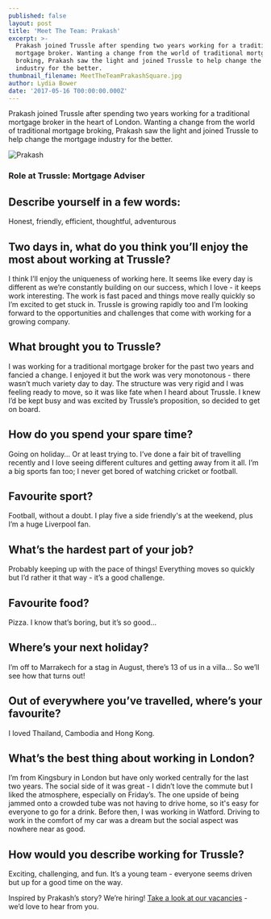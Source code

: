 ```yaml
---
published: false
layout: post
title: 'Meet The Team: Prakash'
excerpt: >-
  Prakash joined Trussle after spending two years working for a traditional
  mortgage broker. Wanting a change from the world of traditional mortgage
  broking, Prakash saw the light and joined Trussle to help change the mortgage
  industry for the better. 
thumbnail_filename: MeetTheTeamPrakashSquare.jpg
author: Lydia Bower
date: '2017-05-16 T00:00:00.000Z'
---
```


Prakash joined Trussle after spending two years working for a traditional mortgage broker in the heart of London. Wanting a change from the world of traditional mortgage broking, Prakash saw the light and joined Trussle to help change the mortgage industry for the better. 

![Prakash]({{site.baseurl}}/images/post_images/MeetTheTeamPrakash.jpg)

### Role at Trussle: Mortgage Adviser

## Describe yourself in a few words: 
Honest, friendly, efficient, thoughtful, adventurous

## Two days in, what do you think you’ll enjoy the most about working at Trussle?
I think I’ll enjoy the uniqueness of working here. It seems like every day is different as we’re constantly building on our success, which I love - it keeps work interesting. The work is fast paced and things move really quickly so I’m excited to get stuck in. Trussle is growing rapidly too and I’m looking forward to the opportunities and challenges that come with working for a growing company.      

## What brought you to Trussle?
I was working for a traditional mortgage broker for the past two years and fancied a change. I enjoyed it but the work was very monotonous - there wasn’t much variety day to day. The structure was very rigid and I was feeling ready to move, so it was like fate when I heard about Trussle. I knew I’d be kept busy and was excited by Trussle’s proposition, so decided to get on board. 

## How do you spend your spare time?
Going on holiday… Or at least trying to. I’ve done a fair bit of travelling recently and I love seeing different cultures and getting away from it all. I’m a big sports fan too; I never get bored of watching cricket or football. 

## Favourite sport?
Football, without a doubt. I play five a side friendly's at the weekend, plus I’m a huge Liverpool fan.  

## What’s the hardest part of your job?
Probably keeping up with the pace of things! Everything moves so quickly but I’d rather it that way - it’s a good challenge. 

## Favourite food?
Pizza. I know that’s boring, but it’s so good...

## Where’s your next holiday?
I’m off to Marrakech for a stag in August, there’s 13 of us in a villa… So we’ll see how that turns out! 

## Out of everywhere you’ve travelled, where’s your favourite?
I loved Thailand, Cambodia and Hong Kong.

## What’s the best thing about working in London?
I’m from Kingsbury in London but have only worked centrally for the last two years. The social side of it was great - I didn’t love the commute but I liked the atmosphere, especially on Friday’s. The one upside of being jammed onto a crowded tube was not having to drive home, so it's easy for everyone to go for a drink. Before then, I was working in Watford. Driving to work in the comfort of my car was a dream but the social aspect was nowhere near as good.

## How would you describe working for Trussle?
Exciting, challenging, and fun. It’s a young team - everyone seems driven but up for a good time on the way. 

Inspired by Prakash’s story? We’re hiring! [Take a look at our vacancies](https://jobs.lever.co/trussle) - we’d love to hear from you.





